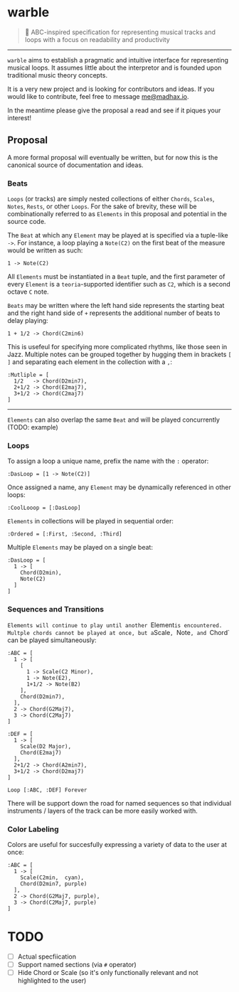 # warble

> :musical_score: ABC-inspired specification for representing musical tracks and loops with a focus on readability and productivity

---

`warble` aims to establish a pragmatic and intuitive interface for representing musical loops. It assumes little about the interpretor and is founded upon traditional music theory concepts.

It is a very new project and is looking for contributors and ideas. If you would like to contribute, feel free to message me@madhax.io.

In the meantime please give the proposal a read and see if it piques your interest!

## Proposal

A more formal proposal will eventually be written, but for now this is the canonical source of documentation and ideas.

### Beats

`Loops` (or tracks) are simply nested collections of either `Chords`, `Scales`, `Notes`, `Rests`, or other `Loops`. For the sake of brevity, these will be combinationally referred to as `Elements` in this proposal and potential in the source code.

The `Beat` at which any `Element` may be played at is specified via a tuple-like `->`. For instance, a loop playing a `Note(C2)` on the first beat of the measure would be written as such:

```
1 -> Note(C2)
```

All `Elements` must be instantiated in a `Beat` tuple, and the first parameter of every `Element` is a `teoria`-supported identifier such as `C2`, which is a second octave `C` note.

`Beats` may be written where the left hand side represents the starting beat and the right hand side of `+` represents the additional number of beats to delay playing:

```
1 + 1/2 -> Chord(C2min6)
```

This is usefeul for specifying more complicated rhythms, like those seen in Jazz.
Multiple notes can be grouped together by hugging them in brackets `[ ]` and separating each element in the collection with a `,`:

```
:Mutliple = [
  1/2   -> Chord(D2min7),
  2+1/2 -> Chord(E2maj7),
  3+1/2 -> Chord(C2maj7)
]
```

---

`Elements` can also overlap the same `Beat` and will be played concurrently (TODO: example)

### Loops

To assign a loop a unique name, prefix the name with the `:` operator:

```
:DasLoop = [1 -> Note(C2)]
```

Once assigned a name, any `Element` may be dynamically referenced in other loops:

```
:CoolLooop = [:DasLoop]
```

`Elements` in collections will be played in sequential order:

```
:Ordered = [:First, :Second, :Third]
```

Multiple `Elements` may be played on a single beat:

```
:DasLoop = [
  1 -> [
    Chord(D2min),
    Note(C2)
  ]
]
```

### Sequences and Transitions

`Elements will continue to play until another `Element` is encountered. Multple chords cannot be played at once, but a `Scale`, `Note`, and `Chord` can be played simultaneously:

```
:ABC = [
  1 -> [
    [ 
      1 -> Scale(C2 Minor),
      1 -> Note(E2),
      1+1/2 -> Note(B2)
    ],
    Chord(D2min7),
  ],
  2 -> Chord(G2Maj7),
  3 -> Chord(C2Maj7)
]

:DEF = [
  1 -> [
    Scale(D2 Major),
    Chord(E2maj7)
  ],
  2+1/2 -> Chord(A2min7),
  3+1/2 -> Chord(D2maj7)
]

Loop [:ABC, :DEF] Forever
```

There will be support down the road for named sequences so that individual instruments / layers of the track can be more easily worked with.

### Color Labeling

Colors are useful for succesfully expressing a variety of data to the user at once:

```
:ABC = [
  1 -> [ 
    Scale(C2min,  cyan),
    Chord(D2min7, purple)
  ],
  2 -> Chord(G2Maj7, purple),
  3 -> Chord(C2Maj7, purple)
]
```

# TODO

 - [ ] Actual specfiication
 - [ ] Support named sections (via `#` operator)
 - [ ] Hide Chord or Scale (so it's only functionally relevant and not highlighted to the user)